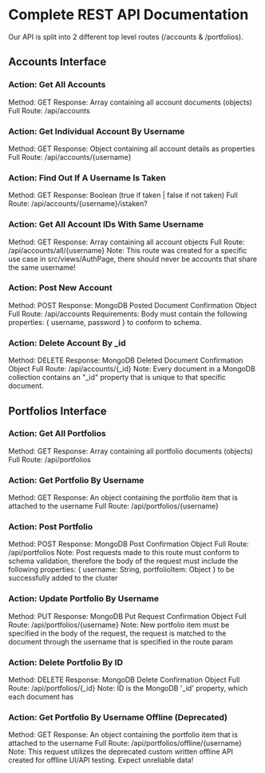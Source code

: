 # Complete REST API Documentation

Our API is split into 2 different top level routes (/accounts & /portfolios).

## Accounts Interface

### Action: Get All Accounts
Method: GET
Response: Array containing all account documents (objects)
Full Route: /api/accounts

### Action: Get Individual Account By Username
Method: GET
Response: Object containing all account details as properties
Full Route: /api/accounts/{username}

### Action: Find Out If A Username Is Taken
Method: GET
Response: Boolean (true if taken | false if not taken)
Full Route: /api/accounts/{username}/istaken?

### Action: Get All Account IDs With Same Username
Method: GET
Response: Array containing all account objects
Full Route: /api/accounts/all/{username}
Note: This route was created for a specific use case in src/views/AuthPage, there should never be accounts that share the same username!

### Action: Post New Account
Method: POST
Response: MongoDB Posted Document Confirmation Object
Full Route: /api/accounts
Requirements: Body must contain the following properties: { username, password } to conform to schema.

### Action: Delete Account By _id
Method: DELETE
Response: MongoDB Deleted Document Confirmation Object
Full Route: /api/accounts/{_id}
Note: Every document in a MongoDB collection contains an "_id" property that is unique to that specific document.

## Portfolios Interface

### Action: Get All Portfolios
Method: GET
Response: Array containing all portfolio documents (objects)
Full Route: /api/portfolios

### Action: Get Portfolio By Username
Method: GET
Response: An object containing the portfolio item that is attached to the username
Full Route: /api/portfolios/{username}

### Action: Post Portfolio
Method: POST
Response: MongoDB Post Confirmation Object
Full Route: /api/portfolios
Note: Post requests made to this route must conform to schema validation, therefore the body of the request must include the following properties: { username: String, portfolioItem: Object } to be successfully added to the cluster

### Action: Update Portfolio By Username
Method: PUT
Response: MongoDB Put Request Confirmation Object
Full Route: /api/portfolios/{username}
Note: New portfolio item must be specified in the body of the request, the request is matched to the document through the username that is specified in the route param

### Action: Delete Portfolio By ID
Method: DELETE
Response: MongoDB Delete Confirmation Object
Full Route: /api/portfolios/{_id}
Note: ID is the MongoDB '_id' property, which each document has

### Action: Get Portfolio By Username Offline (Deprecated)
Method: GET
Response: An object containing the portfolio item that is attached to the username
Full Route: /api/portfolios/offline/{username}
Note: This request utilizes the deprecated custom written offline API created for offline UI/API testing. Expect unreliable data!




